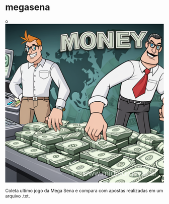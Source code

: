 # megasena
o![Alt text](images/dindin02.png)

Coleta ultimo jogo da Mega Sena e compara com apostas realizadas em um arquivo .txt.
